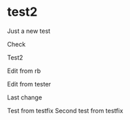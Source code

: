 # test2
Just a new test


Check

Test2


Edit from rb



Edit from tester

Last change

Test from testfix
Second test from testfix


